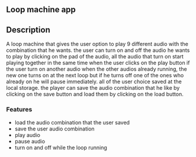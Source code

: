 ## Loop machine app

## Description
A loop machine that gives the user option to play 9 different audio with the combination that he wants. the user can turn on and off the audio he wants to play by clicking on the pad of the audio, all the audio that turn on start playing together in the same time when the user clicks on the play button if the user turn on another audio when the other audios already running, the new one turns on at the next loop but if he turns off one of the ones who already on he will pause immediately. all of the user choice saved at the local storage. the player can save the audio combination that he like by clicking on the save button and load them by clicking on the load button.

### Features
* load the audio combination that the user saved
* save the user audio combination
* play audio
* pause audio
* turn on and off while the loop running
